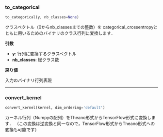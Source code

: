 ### to_categorical


```python
to_categorical(y, nb_classes=None)
```


クラスベクトル（0からnb_classesまでの整数）を
categorical_crossentropyとともに用いるためのバイナリのクラス行列に変換します．

__引数__

- __y__: 行列に変換するクラスベクトル
- __nb_classes__: 総クラス数

__戻り値__

入力のバイナリ行列表現

----

### convert_kernel


```python
convert_kernel(kernel, dim_ordering='default')
```


カーネル行列（Numpyの配列）をTheano形式からTensorFlow形式に変換します．
（この変換は逆変換と同一なので，TensorFlow形式からTheano形式への変換も可能です）
